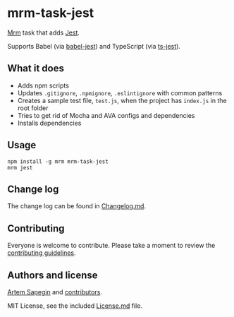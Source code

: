 # mrm-task-jest

[Mrm](https://github.com/sapegin/mrm) task that adds [Jest](https://facebook.github.io/jest/).

Supports Babel (via [babel-jest](https://github.com/facebook/jest/tree/master/packages/babel-jest)) and TypeScript (via [ts-jest](https://github.com/kulshekhar/ts-jest)).

## What it does

* Adds npm scripts
* Updates `.gitignore`, `.npmignore`, `.eslintignore` with common patterns
* Creates a sample test file, `test.js`, when the project has `index.js` in the root folder
* Tries to get rid of Mocha and AVA configs and dependencies
* Installs dependencies

## Usage

```
npm install -g mrm mrm-task-jest
mrm jest
```

## Change log

The change log can be found in [Changelog.md](Changelog.md).

## Contributing

Everyone is welcome to contribute. Please take a moment to review the [contributing guidelines](../../Contributing.md).

## Authors and license

[Artem Sapegin](http://sapegin.me) and [contributors](https://github.com/sapegin/mrm-tasks/graphs/contributors).

MIT License, see the included [License.md](License.md) file.
